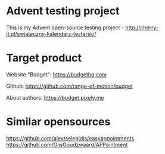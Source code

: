 # Advent testing project
This is my Advent open-source testing project - http://cherry-it.pl/swiateczny-kalendarz-testerski/

# Target product
Website "Budget": https://budgethq.com

Github: https://github.com/range-of-motion/budget

About authors: https://budget.pixely.me

# Similar opensources
https://github.com/alextselegidis/easyappointments
https://github.com/GijsGoudzwaard/APPointment

